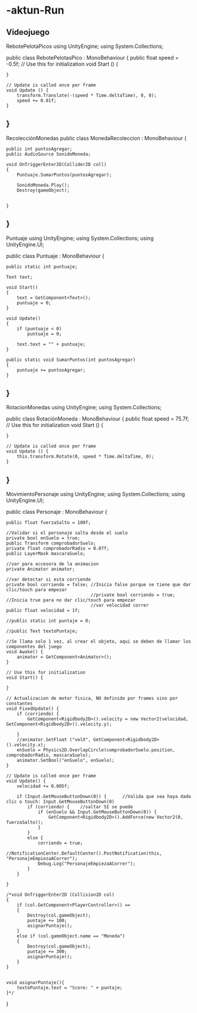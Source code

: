 # -aktun-Run
Videojuego
--------------------------------------------------------------------------------------------------------------------------------
RebotePelotaPicos
using UnityEngine;
using System.Collections;

public class RebotePelotasPico : MonoBehaviour {
    public float speed = -0.5f;
	// Use this for initialization
	void Start () {
	
	}
	
	// Update is called once per frame
	void Update () {
        transform.Translate(-(speed * Time.deltaTime), 0, 0);
        speed += 0.01f;
	}
}
-----------------------------------------------------------------------------------------------------------------------------
RecolecciónMonedas
public class MonedaRecoleccion : MonoBehaviour
{

    public int puntosAgregar;
    public AudioSource SonidoMoneda;

    void OnTriggerEnter2D(Collider2D coll)
    {
        Puntuaje.SumarPuntos(puntosAgregar);

        SonidoMoneda.Play();
        Destroy(gameObject);


    }
}
-----------------------------------------------------------------------------------------------------------------------------
Puntuaje
using UnityEngine;
using System.Collections;
using UnityEngine.UI;

public class Puntuaje : MonoBehaviour
{


    public static int puntuaje;

    Text text;

    void Start()
    {
        text = GetComponent<Text>();
        puntuaje = 0;
    }

    void Update()
    {
        if (puntuaje < 0)
            puntuaje = 0;

        text.text = "" + puntuaje;
    }

    public static void SumarPuntos(int puntosAgregar)
    {
        puntuaje += puntosAgregar;
    }

}
-----------------------------------------------------------------------------------------------------------------------------
RotacionMonedas
using UnityEngine;
using System.Collections;

public class RotaciónMoneda : MonoBehaviour {
    public float speed = 75.7f;
	// Use this for initialization
	void Start () {
	
	}
	
	// Update is called once per frame
	void Update () {
        this.transform.Rotate(0, speed * Time.deltaTime, 0);
	}
}
-----------------------------------------------------------------------------------------------------------------------------
MovimientoPersonaje
using UnityEngine;
using System.Collections;
using UnityEngine.UI;

public class Personaje : MonoBehaviour {

    public float fuerzaSalto = 100f;

    //Validar si el personaje salta desde el suelo
    private bool enSuelo = true;
    public Transform comprobadorSuelo;
    private float comprobadorRadio = 0.07f;
    public LayerMask mascaraSuelo;

    //var para accesora de la animacion
    private Animator animator;

    //var detectar si esta corriendo
    private bool corriendo = false; //Inicia false porque se tiene que dar clic/touch para empezar
                                    //private bool corriendo = true;	//Inicia true para no dar clic/touch para empezar
                                    //var velocidad correr
    public float velocidad = 1f;

    //public static int puntaje = 0;
  
    //public Text textoPuntaje;

    //Se llama solo 1 vez, al crear el objeto, aqui se deben de llamar los componentes del juego
    void Awake() {
        animator = GetComponent<Animator>();
    }

    // Use this for initialization
    void Start() {

    }

    // Actualizacion de motor fisica, NO definido por frames sino por constantes
    void FixedUpdate() {
        if (corriendo) {
            GetComponent<Rigidbody2D>().velocity = new Vector2(velocidad, GetComponent<Rigidbody2D>().velocity.y);

        }
        //animator.SetFloat ("velX", GetComponent<Rigidbody2D>().velocity.x);
        enSuelo = Physics2D.OverlapCircle(comprobadorSuelo.position, comprobadorRadio, mascaraSuelo);
        animator.SetBool("enSuelo", enSuelo);
    }

    // Update is called once per frame
    void Update() {
        velocidad += 0.005f;

        if (Input.GetMouseButtonDown(0)) {      //Valida que sea haya dado clic o touch: Input.GetMouseButtonDown(0)
            if (corriendo) {    //saltar SI se puede
                if (enSuelo && Input.GetMouseButtonDown(0)) {
                    GetComponent<Rigidbody2D>().AddForce(new Vector2(0, fuerzaSalto));
                }
            }
            else {
                corriendo = true;
                //NotificationCenter.DefaultCenter().PostNotification(this, "PersonajeEmpiezaACorrer");
                Debug.Log("PersonajeEmpiezaACorrer");
            }
        }

    }

    /*void OnTriggerEnter2D (Collision2D col)
    {
        if (col.GetComponent<PlayerController>() == 
        {
            Destroy(col.gameObject);
            puntaje += 100;
            asignarPuntaje();
        }
        else if (col.gameObject.name == "Moneda")
        {
            Destroy(col.gameObject);
            puntaje += 300;
            asignarPuntaje();
        }
    }
    

	void asignarPuntaje(){
		textoPuntaje.text = "Score: " + puntaje;
	}*/

}
